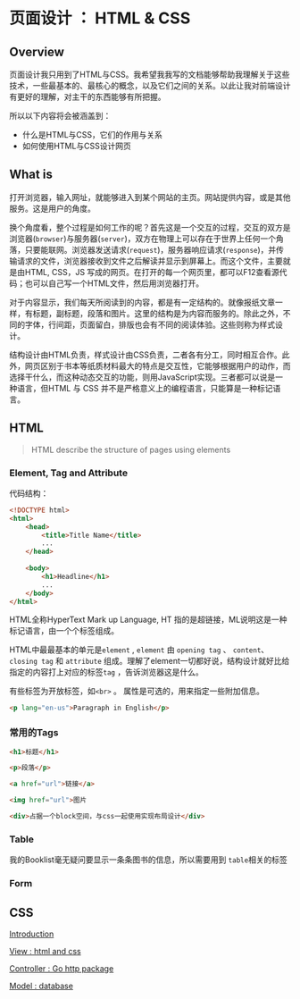 # 页面设计 ： HTML & CSS



## Overview

页面设计我只用到了HTML与CSS。我希望我我写的文档能够帮助我理解关于这些技术，一些最基本的、最核心的概念，以及它们之间的关系。以此让我对前端设计有更好的理解，对主干的东西能够有所把握。

所以以下内容将会被涵盖到：

+ 什么是HTML与CSS，它们的作用与关系
+ 如何使用HTML与CSS设计网页

## What is

打开浏览器，输入网址，就能够进入到某个网站的主页。网站提供内容，或是其他服务。这是用户的角度。

换个角度看，整个过程是如何工作的呢？首先这是一个交互的过程，交互的双方是浏览器(`browser`)与服务器(`server`)，双方在物理上可以存在于世界上任何一个角落，只要能联网。浏览器发送请求(`request`)，服务器响应请求(`response`)，并传输请求的文件，浏览器接收到文件之后解读并显示到屏幕上。而这个文件，主要就是由HTML, CSS，JS 写成的网页。在打开的每一个网页里，都可以F12查看源代码；也可以自己写一个HTML文件，然后用浏览器打开。

对于内容显示，我们每天所阅读到的内容，都是有一定结构的。就像报纸文章一样，有标题，副标题，段落和图片。这里的结构是为内容而服务的。除此之外，不同的字体，行间距，页面留白，排版也会有不同的阅读体验。这些则称为样式设计。

结构设计由HTML负责，样式设计由CSS负责，二者各有分工，同时相互合作。此外，网页区别于书本等纸质材料最大的特点是交互性，它能够根据用户的动作，而选择干什么，而这种动态交互的功能，则用JavaScript实现。三者都可以说是一种语言，但HTML 与 CSS 并不是严格意义上的编程语言，只能算是一种标记语言。

## HTML

> HTML describe the structure of pages using elements



### Element, Tag and Attribute

代码结构：

``` html
<!DOCTYPE html>
<html>
    <head>
        <title>Title Name</title>
        ...
    </head>
    
    <body>
        <h1>Headline</h1>
        ...
    </body>
</html>
```



HTML全称HyperText Mark up Language, HT 指的是超链接，ML说明这是一种标记语言，由一个个标签组成。

HTML中最最基本的单元是`element` , `element` 由 `opening tag` 、 `content`、 `closing tag` 和 `attribute` 组成。理解了element一切都好说，结构设计就好比给指定的内容打上对应的标签`tag` ，告诉浏览器这是什么。

有些标签为开放标签，如`<br>` 。 属性是可选的，用来指定一些附加信息。

```html
<p lang="en-us">Paragraph in English</p>
```



### 常用的Tags

``` html
<h1>标题</h1>

<p>段落</p>

<a href="url">链接</a>

<img href="url">图片

<div>占据一个block空间，与css一起使用实现布局设计</div>
```



### Table

我的Booklist毫无疑问要显示一条条图书的信息，所以需要用到 `table`相关的标签



### Form



### 



## CSS

























[Introduction](https://zzy2005137.github.io/Booklist/introduction.html)

[View : html and css ](https://zzy2005137.github.io/Booklist/View.html)

[Controller :   Go  http package ](https://zzy2005137.github.io/Booklist/Controller.html)

[Model : database](https://zzy2005137.github.io/Booklist/Model.html) 



